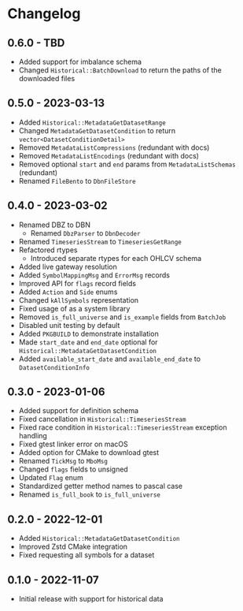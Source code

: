 # Changelog

## 0.6.0 - TBD
- Added support for imbalance schema
- Changed `Historical::BatchDownload` to return the paths of the downloaded files

## 0.5.0 - 2023-03-13
- Added `Historical::MetadataGetDatasetRange`
- Changed `MetadataGetDatasetCondition` to return `vector<DatasetConditionDetail>`
- Removed `MetadataListCompressions` (redundant with docs)
- Removed `MetadataListEncodings` (redundant with docs)
- Removed optional `start` and `end` params from `MetadataListSchemas` (redundant)
- Renamed `FileBento` to `DbnFileStore`

## 0.4.0 - 2023-03-02
- Renamed DBZ to DBN
  - Renamed `DbzParser` to `DbnDecoder`
- Renamed `TimeseriesStream` to `TimeseriesGetRange`
- Refactored rtypes
  - Introduced separate rtypes for each OHLCV schema
- Added live gateway resolution
- Added `SymbolMappingMsg` and `ErrorMsg` records
- Improved API for `flags` record fields
- Added `Action` and `Side` enums
- Changed `kAllSymbols` representation
- Fixed usage of as a system library
- Removed `is_full_universe` and `is_example` fields from `BatchJob`
- Disabled unit testing by default
- Added `PKGBUILD` to demonstrate installation
- Made `start_date` and `end_date` optional for
  `Historical::MetadataGetDatasetCondition`
- Added `available_start_date` and `available_end_date` to
  `DatasetConditionInfo`

## 0.3.0 - 2023-01-06
- Added support for definition schema
- Fixed cancellation in `Historical::TimeseriesStream`
- Fixed race condition in `Historical::TimeseriesStream` exception handling
- Fixed gtest linker error on macOS
- Added option for CMake to download gtest
- Renamed `TickMsg` to `MboMsg`
- Changed `flags` fields to unsigned
- Updated `Flag` enum
- Standardized getter method names to pascal case
- Renamed `is_full_book` to `is_full_universe`

## 0.2.0 - 2022-12-01
- Added `Historical::MetadataGetDatasetCondition`
- Improved Zstd CMake integration
- Fixed requesting all symbols for a dataset

## 0.1.0 - 2022-11-07
- Initial release with support for historical data
